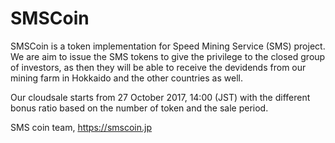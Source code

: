 # SMSCoin

SMSCoin is a token implementation for Speed Mining Service (SMS) project.
We are aim to issue the SMS tokens to give the privilege to the closed group of investors, as then they will be able to receive the devidends from our mining farm in Hokkaido and the other countries as well.

Our cloudsale starts from 27 October 2017, 14:00 (JST) with the different bonus ratio based on the number of token and the sale period.

SMS coin team,
https://smscoin.jp